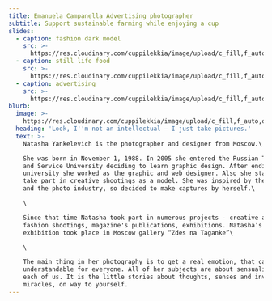 ```yaml
---
title: Emanuela Campanella Advertising photographer
subtitle: Support sustainable farming while enjoying a cup
slides:
  - caption: fashion dark model
    src: >-
      https://res.cloudinary.com/cuppilekkia/image/upload/c_fill,f_auto,q_auto,w_2000/v1580557096/slides/copertina-face-loiudice_fbgrs7.jpg
  - caption: still life food
    src: >-
      https://res.cloudinary.com/cuppilekkia/image/upload/c_fill,f_auto,q_auto,w_2000/v1580557096/slides/shopping_1200x628_mogduv.jpg
  - caption: advertising
    src: >-
      https://res.cloudinary.com/cuppilekkia/image/upload/c_fill,f_auto,q_auto,w_2000/v1580557097/slides/opzione2_preferisco-l_altra_v8jh5l.jpg
blurb:
  image: >-
    https://res.cloudinary.com/cuppilekkia/image/upload/c_fill,f_auto,q_auto,w_1000/v1580563948/portfolio/lost%20in%20dreams/IMG_9987_xnwqvk.jpg
  heading: 'Look, I''m not an intellectual – I just take pictures.'
  text: >-
    Natasha Yankelevich is the photographer and designer from Moscow.\

    She was born in November 1, 1988. In 2005 she entered the Russian Tourism
    and Service University deciding to learn graphic design. After ending the
    university she worked as the graphic and web designer. Also she started to
    take part in creative shootings as a model. She was inspired by the process
    and the photo industry, so decided to make captures by herself.\

    \

    Since that time Natasha took part in numerous projects - сreative and
    fashion shootings, magazine's publications, exhibitions. Natasha’s first
    exhibition took place in Moscow gallery “Zdes na Taganke”\

    \

    The main thing in her photography is to get a real emotion, that can be
    understandable for everyone. All of her subjects are about sensuality in
    each of us. It is the little stories about thoughts, senses and invisible
    miracles, on way to yourself.
---
```


